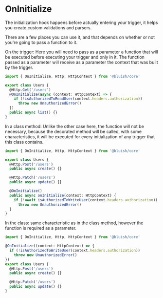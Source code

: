 # OnInitialize

The initialization hook happens before actually entering your trigger, it helps you create custom validations and parsers.

There are a few places you can use it, and that depends on whether or not you're going to pass a function to it.

On the trigger: Here you will need to pass as a parameter a function that will be executed before executing your trigger and only in it. The function passed as a parameter will receive as a parameter the context that was built by the trigger.

```ts
import { OnInitialize, Http, HttpContext } from '@bluish/core'

export class Users {
  @Http.Get('/users')
  @OnInitialize(async (context: HttpContext) => {
    if (!isAuthorizedToReadUser(context.headers.authorization))
      throw new UnauthorizedError()
  })
  public async list() {}
}
```

In a class method: Unlike the other case here, the function will not be necessary, because the decorated method will be called, with some characteristics, it will be executed for every initialization of any trigger that this class contains.

```ts
import { OnInitialize, Http, HttpContext } from '@bluish/core'

export class Users {
  @Http.Post('/users')
  public async create() {}

  @Http.Patch('/users')
  public async update() {}

  @OnInitialize()
  public async onInitialize(context: HttpContext) {
    if (!await isAuthorizedToWriteUser(context.headers.authorization))
      throw new UnauthorizedError()
  }
}
```

In the class: same characteristic as in the class method, however the function is required as a parameter.

```ts
import { OnInitialize, Http, HttpContext } from '@bluish/core'

@OnInitialize((context: HttpContext) => {
  if (!isAuthorizedToWriteUser(context.headers.authorization))
    throw new UnauthorizedError()
})
export class Users {
  @Http.Post('/users')
  public async create() {}

  @Http.Patch('/users')
  public async update() {}
}
```